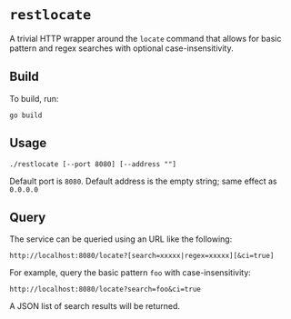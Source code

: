 # `restlocate`

A trivial HTTP wrapper around the `locate` command that allows for basic pattern and regex searches with optional case-insensitivity.

## Build

To build, run:

```
go build
```

## Usage

```
./restlocate [--port 8080] [--address ""]
```

Default port is `8080`. Default address is the empty string; same effect as `0.0.0.0`

## Query

The service can be queried using an URL like the following:

```
http://localhost:8080/locate?[search=xxxxx|regex=xxxxx][&ci=true]
```

For example, query the basic pattern `foo` with case-insensitivity:

```
http://localhost:8080/locate?search=foo&ci=true
```

A JSON list of search results will be returned.
